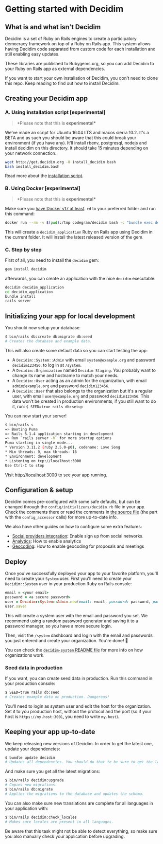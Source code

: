 # Getting started with Decidim

## What is and what isn't Decidim

Decidim is a set of Ruby on Rails engines to create a participatory democracy framework on top of a Ruby on Rails app. This system allows having Decidim code separated from custom code for each installation and still enabling easy updates.

These libraries are published to Rubygems.org, so you can add Decidim to your Ruby on Rails app as external dependencies.

If you want to start your own installation of Decidim, you don't need to clone this repo. Keep reading to find out how to install Decidim.

## Creating your Decidim app

### A. Using installation script [experimental]

> \*Please note that this is **experimental\***

We've made an script for Ubuntu 16.04 LTS and macos sierra 10.2. It's a BETA and as such you should be aware that this could break your environment (if you have any). It'll install rbenv, postgresql, nodejs and install decidim on this directory. It should take 15 minutes depending on your network connection.

```bash
wget http://get.decidim.org -O install_decidim.bash
bash install_decidim.bash
```

Read more about the [installation script](https://github.com/alabs/decidim-install).

### B. Using Docker [experimental]

> \*Please note that this is **experimental\***

Make sure you [have Docker v17 at least](https://docs.docker.com/engine/installation/). `cd` to your preferred folder and run this command:

```bash
docker run --rm -v $(pwd):/tmp codegram/decidim bash -c "bundle exec decidim /tmp/decidim_application"
```

This will create a `decidim_application` Ruby on Rails app using Decidim in the current folder. It will install the latest released version of the gem.

### C. Step by step

First of all, you need to install the `decidim` gem:

```bash
gem install decidim
```

afterwards, you can create an application with the nice `decidim` executable:

```bash
decidim decidim_application
cd decidim_application
bundle install
rails server
```

## Initializing your app for local development

You should now setup your database:

```bash
$ bin/rails db:create db:migrate db:seed
# Creates the database and example data.
```

This will also create some default data so you can start testing the app:

* A `Decidim::System::Admin` with email `system@example.org` and password `decidim123456`, to log in at `/system`.
* A `Decidim::Organization` named `Decidim Staging`. You probably want to change its name and hostname to match your needs.
* A `Decidim::User` acting as an admin for the organization, with email `admin@example.org` and password `decidim123456`.
* A `Decidim::User` that also belongs to the organization but it's a regular user, with email `user@example.org` and password `decidim123456`.
  This data won't be created in production environments, if you still want to do it, run: `$ SEED=true rails db:setup`

You can now start your server!

```bash
$ bin/rails s
=> Booting Puma
=> Rails 5.1.4 application starting in development
=> Run `rails server -h` for more startup options
Puma starting in single mode...
* Version 3.11.2 (ruby 2.5.0-p0), codename: Love Song
* Min threads: 0, max threads: 16
* Environment: development
* Listening on tcp://localhost:3000
Use Ctrl-C to stop
```

Visit [http://localhost:3000](http://localhost:3000) to see your app running.

## Configuration & setup

Decidim comes pre-configured with some safe defaults, but can be changed through the `config/initializers/decidim.rb` file in your app. Check the comments there or read the comments in [the source file](https://github.com/decidim/decidim/blob/master/decidim-core/lib/decidim/core.rb) (the part with the `config_accessor` calls) for more up-to-date info.

We also have other guides on how to configure some extra features:

* [Social providers integration](https://github.com/decidim/decidim/blob/master/docs/services/social_providers.md): Enable sign up from social networks.
* [Analytics](https://github.com/decidim/decidim/blob/master/docs/services/analytics.md): How to enable analytics
* [Geocoding](https://github.com/decidim/decidim/blob/master/docs/services/geocoding.md): How to enable geocoding for proposals and meetings

## Deploy

Once you've successfully deployed your app to your favorite platform, you'll need to create your `System` user. First you'll need to create your `Decidim::System` user in your production Ruby on Rails console:

```ruby
email = <your email>
password = <a secure password>
user = Decidim::System::Admin.new(email: email, password: password, password_confirmation: password)
user.save!
```

This will create a system user with the email and password you set. We recommend using a random password generator and saving it to a password manager, so you have a more secure login.

Then, visit the `/system` dashboard and login with the email and passwords you just entered and create your organization. You're done! :tada:

You can check the [`decidim-system` README file](https://github.com/decidim/decidim/tree/master/decidim-system/README.md) for more info on how organizations work.

### Seed data in production

If you want, you can create seed data in production. Run this command in your production console:

```bash
$ SEED=true rails db:seed
# Creates example data on production. Dangerous!
```

You'll need to login as system user and edit the host for the organization. Set it to you production host, without the protocol and the port (so if your host is `https://my.host:3001`, you need to write `my.host`).

## Keeping your app up-to-date

We keep releasing new versions of Decidim. In order to get the latest one, update your dependencies:

```bash
$ bundle update decidim
# Updates all dependencies. You should do that to be sure to get the latest bugfixes & security fixes.
```

And make sure you get all the latest migrations:

```bash
$ bin/rails decidim:upgrade
# Copies new migrations.
$ bin/rails db:migrate
# Applies the migrations to the database and updates the schema.
```

You can also make sure new translations are complete for all languages in your
application with:

```bash
$ bin/rails decidim:check_locales
# Makes sure locales are present in all languages.
```

Be aware that this task might not be able to detect everything, so make sure you
also manually check your application before upgrading.
